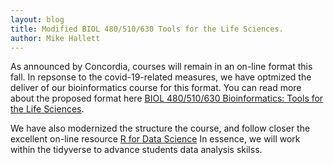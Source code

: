 ```yaml
---
layout: blog
title: Modified BIOL 480/510/630 Tools for the Life Sciences. 
author: Mike Hallett
---
```


As announced by Concordia, courses will remain in an on-line format this fall.
In repsonse to the covid-19-related measures, we have optmized
the deliver of  our bioinformatics course for this format.
You can read more about the proposed format here
[BIOL 480/510/630 Bioinformatics: Tools for the Life Sciences](https://www.mikehallett.science/courses/t4ls/).

We have also modernized the structure the course, and follow
closer the excellent on-line resource  [R for Data Science](https://r4ds.had.co.nz/) In essence, we will work within 
the tidyverse to advance students data analysis skilss.